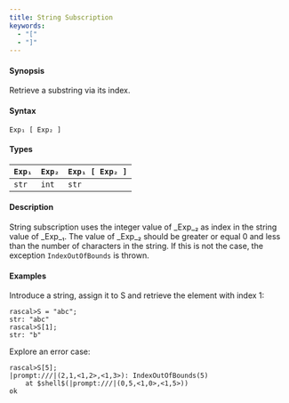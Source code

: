 ```yaml
---
title: String Subscription
keywords:
  - "["
  - "]"
---
```


#### Synopsis

Retrieve a substring via its index.

#### Syntax

`Exp₁ [ Exp₂ ]`

#### Types


| `Exp₁`     | `Exp₂` | `Exp₁ [ Exp₂ ]`  |
| --- | --- | --- |
| `str`         | `int`     | `str`                  |


#### Description

String subscription uses the integer value of _Exp_₂ as index in the string value of _Exp_₁.
The value of _Exp_₂ should be greater or equal 0 and less than the number of characters in the string.
If this is not the case, the exception `IndexOutOfBounds` is thrown.

#### Examples

Introduce a string, assign it to S and retrieve the element with index 1:

```rascal-shell ,continue,error
rascal>S = "abc";
str: "abc"
rascal>S[1];
str: "b"
```
Explore an error case:

```rascal-shell ,continue,error
rascal>S[5];
|prompt:///|(2,1,<1,2>,<1,3>): IndexOutOfBounds(5)
	at $shell$(|prompt:///|(0,5,<1,0>,<1,5>))
ok
```

       

